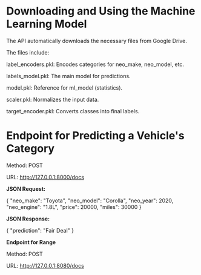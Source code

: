 # Downloading and Using the Machine Learning Model
The API automatically downloads the necessary files from Google Drive.

The files include:

label_encoders.pkl: Encodes categories for neo_make, neo_model, etc.

labels_model.pkl: The main model for predictions.

model.pkl: Reference for ml_model (statistics).

scaler.pkl: Normalizes the input data.

target_encoder.pkl: Converts classes into final labels.

# Endpoint for Predicting a Vehicle's Category

Method: POST

URL: http://127.0.0.1:8000/docs

**JSON Request:**

{
  "neo_make": "Toyota",
  "neo_model": "Corolla",
  "neo_year": 2020,
  "neo_engine": "1.8L",
  "price": 20000,
  "miles": 30000
}

**JSON Response:**

{
  "prediction": "Fair Deal"
}


**Endpoint for Range**

Method: POST

URL: http://127.0.0.1:8080/docs


